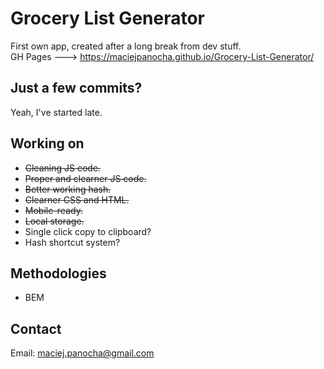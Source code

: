 # Grocery List Generator
 First own app, created after a long break from dev stuff.  
GH Pages ---> https://maciejpanocha.github.io/Grocery-List-Generator/

## Just a few commits?
Yeah, I've started late.

## Working on
- ~~Cleaning JS code.~~
- ~~Proper and clearner JS code.~~
- ~~Better working hash.~~
- ~~Clearner CSS and HTML.~~
- ~~Mobile-ready.~~
- ~~Local storage.~~
- Single click copy to clipboard?
- Hash shortcut system?

## Methodologies
- BEM

## Contact
Email: maciej.panocha@gmail.com
